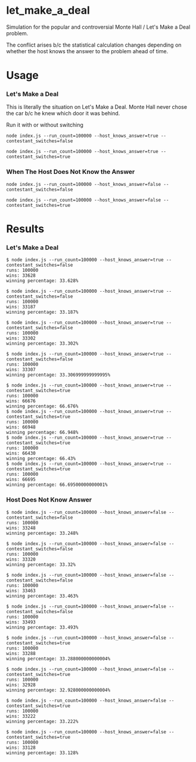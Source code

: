 # let_make_a_deal

Simulation for the popular and controversial Monte Hall / Let's Make a Deal problem.

The conflict arises b/c the statistical calculation changes depending on whether the host knows the answer to the problem ahead of time.

# Usage

### Let's Make a Deal 

This is literally the situation on Let's Make a Deal. Monte Hall never chose the car b/c he knew which door it was behind.

Run it with or without switching

```
node index.js --run_count=100000 --host_knows_answer=true --contestant_switches=false
```

```
node index.js --run_count=100000 --host_knows_answer=true --contestant_switches=true
```

### When The Host Does Not Know the Answer


```
node index.js --run_count=100000 --host_knows_answer=false --contestant_switches=false
```

```
node index.js --run_count=100000 --host_knows_answer=false --contestant_switches=true
```

# Results

### Let's Make a Deal

```
$ node index.js --run_count=100000 --host_knows_answer=true --contestant_switches=false
runs: 100000
wins: 33628
winning percentage: 33.628%

$ node index.js --run_count=100000 --host_knows_answer=true --contestant_switches=false
runs: 100000
wins: 33187
winning percentage: 33.187%

$ node index.js --run_count=100000 --host_knows_answer=true --contestant_switches=false
runs: 100000
wins: 33302
winning percentage: 33.302%

$ node index.js --run_count=100000 --host_knows_answer=true --contestant_switches=false
runs: 100000
wins: 33307
winning percentage: 33.306999999999995%
```

```
$ node index.js --run_count=100000 --host_knows_answer=true --contestant_switches=true
runs: 100000
wins: 66676
winning percentage: 66.676%
$ node index.js --run_count=100000 --host_knows_answer=true --contestant_switches=true
runs: 100000
wins: 66948
winning percentage: 66.948%
$ node index.js --run_count=100000 --host_knows_answer=true --contestant_switches=true
runs: 100000
wins: 66430
winning percentage: 66.43%
$ node index.js --run_count=100000 --host_knows_answer=true --contestant_switches=true
runs: 100000
wins: 66695
winning percentage: 66.69500000000001%
```



### Host Does Not Know Answer
```
$ node index.js --run_count=100000 --host_knows_answer=false --contestant_switches=false
runs: 100000
wins: 33248
winning percentage: 33.248%

$ node index.js --run_count=100000 --host_knows_answer=false --contestant_switches=false
runs: 100000
wins: 33320
winning percentage: 33.32%

$ node index.js --run_count=100000 --host_knows_answer=false --contestant_switches=false
runs: 100000
wins: 33463
winning percentage: 33.463%

$ node index.js --run_count=100000 --host_knows_answer=false --contestant_switches=false
runs: 100000
wins: 33493
winning percentage: 33.493%
```

```
$ node index.js --run_count=100000 --host_knows_answer=false --contestant_switches=true
runs: 100000
wins: 33288
winning percentage: 33.288000000000004%

$ node index.js --run_count=100000 --host_knows_answer=false --contestant_switches=true
runs: 100000
wins: 32928
winning percentage: 32.928000000000004%

$ node index.js --run_count=100000 --host_knows_answer=false --contestant_switches=true
runs: 100000
wins: 33222
winning percentage: 33.222%

$ node index.js --run_count=100000 --host_knows_answer=false --contestant_switches=true
runs: 100000
wins: 33128
winning percentage: 33.128%
```

